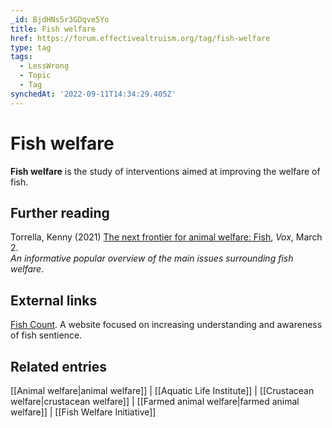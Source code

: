 ```yaml
---
_id: BjdHNs5r3GDqve5Yo
title: Fish welfare
href: https://forum.effectivealtruism.org/tag/fish-welfare
type: tag
tags:
  - LessWrong
  - Topic
  - Tag
synchedAt: '2022-09-11T14:34:29.405Z'
---
```

# Fish welfare

**Fish welfare** is the study of interventions aimed at improving the welfare of fish.

Further reading
---------------

Torrella, Kenny (2021) [The next frontier for animal welfare: Fish](https://www.vox.com/future-perfect/22301931/fish-animal-welfare-plant-based), *Vox*, March 2.  
*An informative popular overview of the main issues surrounding fish welfare.*

External links
--------------

[Fish Count](http://fishcount.org.uk/). A website focused on increasing understanding and awareness of fish sentience.

Related entries
---------------

[[Animal welfare|animal welfare]] | [[Aquatic Life Institute]] | [[Crustacean welfare|crustacean welfare]] | [[Farmed animal welfare|farmed animal welfare]] | [[Fish Welfare Initiative]]